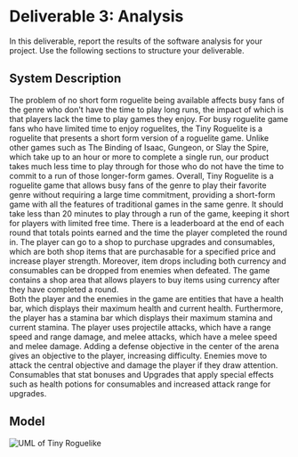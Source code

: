# Deliverable 3: Analysis

In this deliverable, report the results of the software analysis for your project. Use the following sections to structure your deliverable.

## System Description

The problem of no short form roguelite being available affects busy fans of the genre who don't have the time to play long runs, the impact of which is that players lack the time to play games they enjoy. For busy roguelite game fans who have limited time to enjoy roguelites, the Tiny Roguelite is a roguelite that presents a short form version of a roguelite game. Unlike other games such as The Binding of Isaac, Gungeon, or Slay the Spire, which take up to an hour or more to complete a single run, our product takes much less time to play through for those who do not have the time to commit to a run of those longer-form games. Overall, Tiny Roguelite is a roguelite game that allows busy fans of the genre to play their favorite genre without requiring a large time commitment, providing a short-form game with all the features of traditional games in the same genre.
It should take less than 20 minutes to play through a run of the game, keeping it short for players with limited free time. There is a leaderboard at the end of each round that totals points earned and the time the player completed the round in. The player can go to a shop to purchase upgrades and consumables, which are both shop items that are purchasable for a specified price and increase player strength. Moreover, item drops including both currency and consumables can be dropped from enemies when defeated. The game contains a shop area that allows players to buy items using currency after they have completed a round.  
Both the player and the enemies in the game are entities that have a health bar, which displays their maximum health and current health. Furthermore, the player has a stamina bar which displays their maximum stamina and current stamina. The player uses projectile attacks, which have a range speed and range damage, and melee attacks, which have a melee speed and melee damage. Adding a defense objective in the center of the arena gives an objective to the player, increasing difficulty. Enemies move to attack the central objective and damage the player if they draw attention. Consumables that stat bonuses and Upgrades that apply special effects such as health potions for consumables and increased attack range for upgrades. 


## Model


![UML of Tiny Roguelike](https://i.imgur.com/RuDEzNZ.png)

